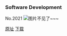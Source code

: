 ### Software Development
No.2021
![图片不见了~~~](https://imgs.xkcd.com/comics/software_development.png)

[原址](https://xkcd.com//2021) [下载](https://imgs.xkcd.com/comics/software_development.png)

